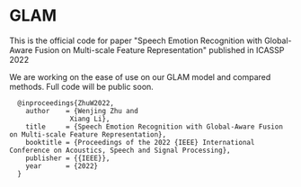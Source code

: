 # GLAM
This is the official code for paper "Speech Emotion Recognition with Global-Aware Fusion on Multi-scale Feature Representation" published in ICASSP 2022

We are working on the ease of use on our GLAM model and compared methods. Full code will be public soon.


```
  @inproceedings{ZhuW2022,
    author    = {Wenjing Zhu and
               Xiang Li},
    title     = {Speech Emotion Recognition with Global-Aware Fusion on Multi-scale Feature Representation},
    booktitle = {Proceedings of the 2022 {IEEE} International Conference on Acoustics, Speech and Signal Processing},
    publisher = {{IEEE}},
    year      = {2022}
  }
```
